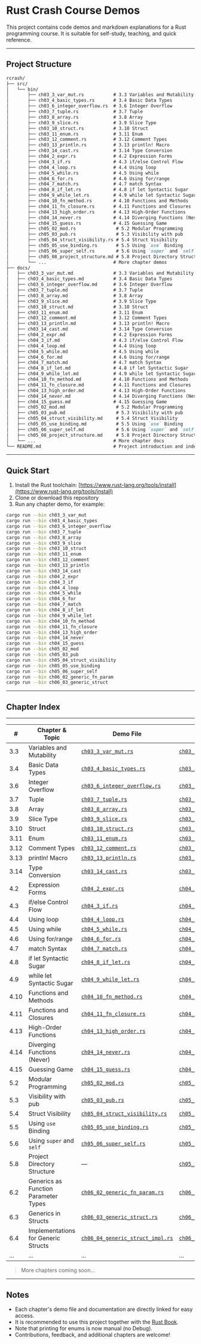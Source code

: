 # Rust Crash Course Demos

This project contains code demos and markdown explanations for a Rust programming course. It is suitable for self-study, teaching, and quick reference.

---

## Project Structure

```markdown
rcrash/
├── src/
│   └── bin/
│       ├── ch03_3_var_mut.rs           # 3.3 Variables and Mutability
│       ├── ch03_4_basic_types.rs       # 3.4 Basic Data Types
│       ├── ch03_6_integer_overflow.rs  # 3.6 Integer Overflow
│       ├── ch03_7_tuple.rs             # 3.7 Tuple
│       ├── ch03_8_array.rs             # 3.8 Array
│       ├── ch03_9_slice.rs             # 3.9 Slice Type
│       ├── ch03_10_struct.rs           # 3.10 Struct
│       ├── ch03_11_enum.rs             # 3.11 Enum
│       ├── ch03_12_comment.rs          # 3.12 Comment Types
│       ├── ch03_13_println.rs          # 3.13 println! Macro
│       ├── ch03_14_cast.rs             # 3.14 Type Conversion
│       ├── ch04_2_expr.rs              # 4.2 Expression Forms
│       ├── ch04_3_if.rs                # 4.3 if/else Control Flow
│       ├── ch04_4_loop.rs              # 4.4 Using loop
│       ├── ch04_5_while.rs             # 4.5 Using while
│       ├── ch04_6_for.rs               # 4.6 Using for/range
│       ├── ch04_7_match.rs             # 4.7 match Syntax
│       ├── ch04_8_if_let.rs            # 4.8 if let Syntactic Sugar
│       ├── ch04_9_while_let.rs         # 4.9 while let Syntactic Sugar
│       ├── ch04_10_fn_method.rs        # 4.10 Functions and Methods
│       ├── ch04_11_fn_closure.rs       # 4.11 Functions and Closures
│       ├── ch04_13_high_order.rs       # 4.13 High-Order Functions
│       ├── ch04_14_never.rs            # 4.14 Diverging Functions (Never Type)
│       ├── ch04_15_guess.rs            # 4.15 Guessing Game
│       ├── ch05_02_mod.rs               # 5.2 Modular Programming
│       ├── ch05_03_pub.rs               # 5.3 Visibility with pub
│       ├── ch05_04_struct_visibility.rs # 5.4 Struct Visibility
│       ├── ch05_05_use_binding.rs       # 5.5 Using `use` Binding
│       ├── ch05_06_super_self.rs        # 5.6 Using `super` and `self`
│       ├── ch05_08_project_structure.md # 5.8 Project Directory Structure
│       └── ...                         # More chapter demos
├── docs/
│   ├── ch03_3_var_mut.md               # 3.3 Variables and Mutability
│   ├── ch03_4_basic_types.md           # 3.4 Basic Data Types
│   ├── ch03_6_integer_overflow.md      # 3.6 Integer Overflow
│   ├── ch03_7_tuple.md                 # 3.7 Tuple
│   ├── ch03_8_array.md                 # 3.8 Array
│   ├── ch03_9_slice.md                 # 3.9 Slice Type
│   ├── ch03_10_struct.md               # 3.10 Struct
│   ├── ch03_11_enum.md                 # 3.11 Enum
│   ├── ch03_12_comment.md              # 3.12 Comment Types
│   ├── ch03_13_println.md              # 3.13 println! Macro
│   ├── ch03_14_cast.md                 # 3.14 Type Conversion
│   ├── ch04_2_expr.md                  # 4.2 Expression Forms
│   ├── ch04_3_if.md                    # 4.3 if/else Control Flow
│   ├── ch04_4_loop.md                  # 4.4 Using loop
│   ├── ch04_5_while.md                 # 4.5 Using while
│   ├── ch04_6_for.md                   # 4.6 Using for/range
│   ├── ch04_7_match.md                 # 4.7 match Syntax
│   ├── ch04_8_if_let.md                # 4.8 if let Syntactic Sugar
│   ├── ch04_9_while_let.md             # 4.9 while let Syntactic Sugar
│   ├── ch04_10_fn_method.md            # 4.10 Functions and Methods
│   ├── ch04_11_fn_closure.md           # 4.11 Functions and Closures
│   ├── ch04_13_high_order.md           # 4.13 High-Order Functions
│   ├── ch04_14_never.md                # 4.14 Diverging Functions (Never Type)
│   ├── ch04_15_guess.md                # 4.15 Guessing Game
│   ├── ch05_02_mod.md                   # 5.2 Modular Programming
│   ├── ch05_03_pub.md                   # 5.3 Visibility with pub
│   ├── ch05_04_struct_visibility.md     # 5.4 Struct Visibility
│   ├── ch05_05_use_binding.md           # 5.5 Using `use` Binding
│   ├── ch05_06_super_self.md            # 5.6 Using `super` and `self`
│   ├── ch05_08_project_structure.md     # 5.8 Project Directory Structure
│   └── ...                             # More chapter docs
└── README.md                           # Project introduction and index
```

---

## Quick Start

1. Install the Rust toolchain: [https://www.rust-lang.org/tools/install](https://www.rust-lang.org/tools/install)
2. Clone or download this repository
3. Run any chapter demo, for example:

```bash
cargo run --bin ch03_3_var_mut
cargo run --bin ch03_4_basic_types
cargo run --bin ch03_6_integer_overflow
cargo run --bin ch03_7_tuple
cargo run --bin ch03_8_array
cargo run --bin ch03_9_slice
cargo run --bin ch03_10_struct
cargo run --bin ch03_11_enum
cargo run --bin ch03_12_comment
cargo run --bin ch03_13_println
cargo run --bin ch03_14_cast
cargo run --bin ch04_2_expr
cargo run --bin ch04_3_if
cargo run --bin ch04_4_loop
cargo run --bin ch04_5_while
cargo run --bin ch04_6_for
cargo run --bin ch04_7_match
cargo run --bin ch04_8_if_let
cargo run --bin ch04_9_while_let
cargo run --bin ch04_10_fn_method
cargo run --bin ch04_11_fn_closure
cargo run --bin ch04_13_high_order
cargo run --bin ch04_14_never
cargo run --bin ch04_15_guess
cargo run --bin ch05_02_mod
cargo run --bin ch05_03_pub
cargo run --bin ch05_04_struct_visibility
cargo run --bin ch05_05_use_binding
cargo run --bin ch05_06_super_self
cargo run --bin ch06_02_generic_fn_param
cargo run --bin ch06_03_generic_struct
```

---

## Chapter Index

---

| #   | Chapter & Topic                  | Demo File                                                        | Documentation                                                      |
|-----|-----------------------------------|-------------------------------------------------------------------|--------------------------------------------------------------------|
| 3.3 | Variables and Mutability          | [`ch03_3_var_mut.rs`](src/bin/ch03_3_var_mut.rs)                   | [`ch03_3_var_mut.md`](docs/ch03_3_var_mut.md)                        |
| 3.4 | Basic Data Types                  | [`ch03_4_basic_types.rs`](src/bin/ch03_4_basic_types.rs)           | [`ch03_4_basic_types.md`](docs/ch03_4_basic_types.md)                |
| 3.6 | Integer Overflow                  | [`ch03_6_integer_overflow.rs`](src/bin/ch03_6_integer_overflow.rs) | [`ch03_6_integer_overflow.md`](docs/ch03_6_integer_overflow.md)      |
| 3.7 | Tuple                             | [`ch03_7_tuple.rs`](src/bin/ch03_7_tuple.rs)                       | [`ch03_7_tuple.md`](docs/ch03_7_tuple.md)                            |
| 3.8 | Array                             | [`ch03_8_array.rs`](src/bin/ch03_8_array.rs)                       | [`ch03_8_array.md`](docs/ch03_8_array.md)                            |
| 3.9 | Slice Type                        | [`ch03_9_slice.rs`](src/bin/ch03_9_slice.rs)                       | [`ch03_9_slice.md`](docs/ch03_9_slice.md)                            |
| 3.10| Struct                            | [`ch03_10_struct.rs`](src/bin/ch03_10_struct.rs)                   | [`ch03_10_struct.md`](docs/ch03_10_struct.md)                        |
| 3.11| Enum                              | [`ch03_11_enum.rs`](src/bin/ch03_11_enum.rs)                       | [`ch03_11_enum.md`](docs/ch03_11_enum.md)                            |
| 3.12| Comment Types                     | [`ch03_12_comment.rs`](src/bin/ch03_12_comment.rs)                 | [`ch03_12_comment.md`](docs/ch03_12_comment.md)                      |
| 3.13| println! Macro                    | [`ch03_13_println.rs`](src/bin/ch03_13_println.rs)                 | [`ch03_13_println.md`](docs/ch03_13_println.md)                      |
| 3.14| Type Conversion                   | [`ch03_14_cast.rs`](src/bin/ch03_14_cast.rs)                       | [`ch03_14_cast.md`](docs/ch03_14_cast.md)                            |
| 4.2 | Expression Forms                  | [`ch04_2_expr.rs`](src/bin/ch04_2_expr.rs)                         | [`ch04_2_expr.md`](docs/ch04_2_expr.md)                              |
| 4.3 | if/else Control Flow              | [`ch04_3_if.rs`](src/bin/ch04_3_if.rs)                             | [`ch04_3_if.md`](docs/ch04_3_if.md)                                  |
| 4.4 | Using loop                        | [`ch04_4_loop.rs`](src/bin/ch04_4_loop.rs)                         | [`ch04_4_loop.md`](docs/ch04_4_loop.md)                              |
| 4.5 | Using while                       | [`ch04_5_while.rs`](src/bin/ch04_5_while.rs)                       | [`ch04_5_while.md`](docs/ch04_5_while.md)                            |
| 4.6 | Using for/range                   | [`ch04_6_for.rs`](src/bin/ch04_6_for.rs)                           | [`ch04_6_for.md`](docs/ch04_6_for.md)                                |
| 4.7 | match Syntax                      | [`ch04_7_match.rs`](src/bin/ch04_7_match.rs)                       | [`ch04_7_match.md`](docs/ch04_7_match.md)                            |
| 4.8 | if let Syntactic Sugar            | [`ch04_8_if_let.rs`](src/bin/ch04_8_if_let.rs)                     | [`ch04_8_if_let.md`](docs/ch04_8_if_let.md)                          |
| 4.9 | while let Syntactic Sugar         | [`ch04_9_while_let.rs`](src/bin/ch04_9_while_let.rs)               | [`ch04_9_while_let.md`](docs/ch04_9_while_let.md)                    |
| 4.10| Functions and Methods             | [`ch04_10_fn_method.rs`](src/bin/ch04_10_fn_method.rs)              | [`ch04_10_fn_method.md`](docs/ch04_10_fn_method.md)                   |
| 4.11| Functions and Closures            | [`ch04_11_fn_closure.rs`](src/bin/ch04_11_fn_closure.rs)            | [`ch04_11_fn_closure.md`](docs/ch04_11_fn_closure.md)                 |
| 4.13| High-Order Functions              | [`ch04_13_high_order.rs`](src/bin/ch04_13_high_order.rs)            | [`ch04_13_high_order.md`](docs/ch04_13_high_order.md)                 |
| 4.14| Diverging Functions (Never)       | [`ch04_14_never.rs`](src/bin/ch04_14_never.rs)                      | [`ch04_14_never.md`](docs/ch04_14_never.md)                           |
| 4.15| Guessing Game                     | [`ch04_15_guess.rs`](src/bin/ch04_15_guess.rs)                      | [`ch04_15_guess.md`](docs/ch04_15_guess.md)                           |
| 5.2 | Modular Programming               | [`ch05_02_mod.rs`](src/bin/ch05_02_mod.rs)                          | [`ch05_02_mod.md`](docs/ch05_02_mod.md)                              |
| 5.3 | Visibility with pub               | [`ch05_03_pub.rs`](src/bin/ch05_03_pub.rs)                          | [`ch05_03_pub.md`](docs/ch05_03_pub.md)                              |
| 5.4 | Struct Visibility                 | [`ch05_04_struct_visibility.rs`](src/bin/ch05_04_struct_visibility.rs) | [`ch05_04_struct_visibility.md`](docs/ch05_04_struct_visibility.md) |
| 5.5 | Using `use` Binding               | [`ch05_05_use_binding.rs`](src/bin/ch05_05_use_binding.rs)             | [`ch05_05_use_binding.md`](docs/ch05_05_use_binding.md)             |
| 5.6 | Using `super` and `self`          | [`ch05_06_super_self.rs`](src/bin/ch05_06_super_self.rs)               | [`ch05_06_super_self.md`](docs/ch05_06_super_self.md)               |
| 5.8 | Project Directory Structure        | —                                                               | [`ch05_08_project_structure.md`](docs/ch05_08_project_structure.md) |
| 6.2 | Generics as Function Parameter Types | [`ch06_02_generic_fn_param.rs`](src/bin/ch06_02_generic_fn_param.rs) | [`ch06_02_generic_fn_param.md`](docs/ch06_02_generic_fn_param.md) |
| 6.3 | Generics in Structs                 | [`ch06_03_generic_struct.rs`](src/bin/ch06_03_generic_struct.rs) | [`ch06_03_generic_struct.md`](docs/ch06_03_generic_struct.md) |
| 6.4 | Implementations for Generic Structs | [`ch06_04_generic_struct_impl.rs`](src/bin/ch06_04_generic_struct_impl.rs) | [`ch06_04_generic_struct_impl.md`](docs/ch06_04_generic_struct_impl.md) |
| ... | ...                               | ...                                                               | ...                                                               |

> More chapters coming soon...

---

## Notes

- Each chapter's demo file and documentation are directly linked for easy access.
- It is recommended to use this project together with the [Rust Book](https://doc.rust-lang.org/book/).
- Note that printing for enums is now manual (no Debug).
- Contributions, feedback, and additional chapters are welcome!
